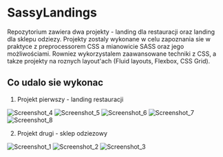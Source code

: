 # SassyLandings
Repozytorium zawiera dwa projekty - landing dla restauracji oraz landing dla sklepu odziezy. Projekty zostaly wykonane w celu zapoznania sie w praktyce z preprocessorem CSS a mianowicie SASS oraz jego możliwościami.
Rowniez wykorzystalem zaawansowane techniki z CSS, a takze projekty na roznych layout'ach (Fluid layouts, Flexbox, CSS Grid).

## Co udalo sie wykonac
1. Projekt pierwszy - landing restauracji
     
![Screenshot_4](https://github.com/Kowjako/SassyLandings/assets/19534189/f499f719-34b6-4532-8f84-14a565bf430a)
![Screenshot_5](https://github.com/Kowjako/SassyLandings/assets/19534189/4a33bd9a-2402-412c-a449-0dc4fe3d11e2)
![Screenshot_6](https://github.com/Kowjako/SassyLandings/assets/19534189/a7e5ab67-6b78-4695-b26f-41dcfd2f176a)
![Screenshot_7](https://github.com/Kowjako/SassyLandings/assets/19534189/a4feb49b-869f-472b-b84f-285c43526ba8)
![Screenshot_8](https://github.com/Kowjako/SassyLandings/assets/19534189/c7e12844-f324-4861-9f49-8083d032404b)

2. Projekt drugi - sklep odziezowy
     
![Screenshot_1](https://github.com/Kowjako/SassyLandings/assets/19534189/51481864-f18b-4b19-a9cf-b1716a20babc)
![Screenshot_2](https://github.com/Kowjako/SassyLandings/assets/19534189/b73a2765-cd77-4c79-87ef-d50cd84adcbb)
![Screenshot_3](https://github.com/Kowjako/SassyLandings/assets/19534189/961f1ffa-8999-446e-84a1-698e6cf5182c)
